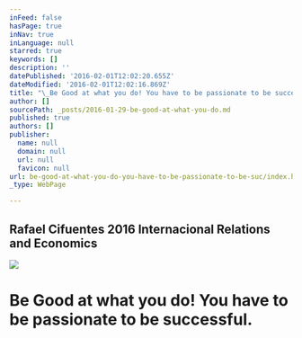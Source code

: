 ```yaml
---
inFeed: false
hasPage: true
inNav: true
inLanguage: null
starred: true
keywords: []
description: ''
datePublished: '2016-02-01T12:02:20.655Z'
dateModified: '2016-02-01T12:02:16.869Z'
title: "\_Be Good at what you do! You have to be passionate to be successful."
author: []
sourcePath: _posts/2016-01-29-be-good-at-what-you-do.md
published: true
authors: []
publisher:
  name: null
  domain: null
  url: null
  favicon: null
url: be-good-at-what-you-do-you-have-to-be-passionate-to-be-suc/index.html
_type: WebPage

---
```

## Rafael Cifuentes 2016 Internacional Relations and Economics
![](https://s3-us-west-2.amazonaws.com/the-grid-img/p/9863fb1dafcdfcaddba48c62de93331ab5b595fa.jpg)

# Be Good at what you do! You have to be passionate to be successful.